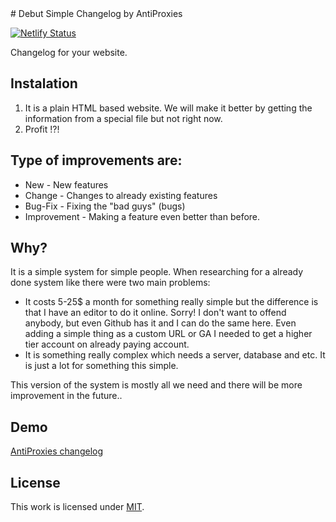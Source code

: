 <center><img scr="https://github.com/AntiProxies/Debut-Simple-changelog/blob/master/images/logo-t.png"></center>
# Debut Simple Changelog by AntiProxies

[![Netlify Status](https://api.netlify.com/api/v1/badges/896e9dee-d49f-46a4-82f9-61f63c973903/deploy-status)](https://app.netlify.com/sites/antiproxies-changelog/deploys)


Changelog for your website.


## Instalation

1. It is a plain HTML based website. We will make it better by getting the information from a special file but not right now.
2. Profit !?!

## Type of improvements are:

* New - New features
* Change - Changes to already existing features
* Bug-Fix - Fixing the "bad guys" (bugs)
* Improvement - Making a feature even better than before.

## Why?

It is a simple system for simple people. When researching for a already done system like there were two main problems:
* It costs 5-25$ a month for something really simple but the difference is that I have an editor to do it online. Sorry! I don't want to offend anybody, but even Github has it and I can do the same here. Even adding a simple thing as a custom URL or GA I needed to get a higher tier account on already paying account.
* It is something really complex which needs a server, database and etc. It is just a lot for something this simple.

 This version of the system is mostly all we need and there will be more improvement in the future..

## Demo

[AntiProxies changelog](https://changelog.antiproxies.com)

## License

This work is licensed under [MIT](LICENSE.md).


